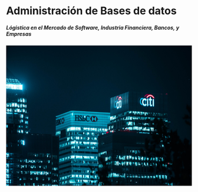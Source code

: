 # Administración de Bases de datos
##### Lógistica en el Mercado de Software, Industria Financiera, Bancos, y Empresas
<img align="center" src="https://github.com/CesarM4rtinez/CesarM4rtinez/blob/main/miquel-parera-41J9-JTIP-c-unsplash.jpg?raw=true" width="2920" height="380"/>

